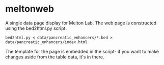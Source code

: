 # meltonweb
A single data page display for Melton Lab.  The web page is constructed using the bed2html.py script.

    bed2html.py < data/pancreatic_enhancers/*.bed > data/pancreatic_enhancers/index.html

The template for the page is embedded in the script- if you want to make changes aside from the table data, it's in there.
